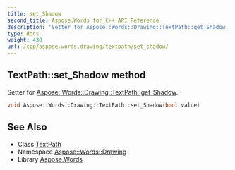 ```yaml
---
title: set_Shadow
second_title: Aspose.Words for C++ API Reference
description: 'Setter for Aspose::Words::Drawing::TextPath::get_Shadow.'
type: docs
weight: 430
url: /cpp/aspose.words.drawing/textpath/set_shadow/
---
```

## TextPath::set_Shadow method


Setter for [Aspose::Words::Drawing::TextPath::get_Shadow](../get_shadow/).

```cpp
void Aspose::Words::Drawing::TextPath::set_Shadow(bool value)
```

## See Also

* Class [TextPath](../)
* Namespace [Aspose::Words::Drawing](../../)
* Library [Aspose.Words](../../../)
